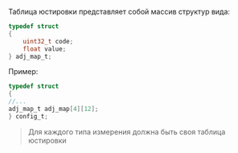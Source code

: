 Таблица юстировки представляет собой массив структур вида:
```C
typedef struct
{
	uint32_t code;
	float value;
} adj_map_t;
```

Пример:
```C
typedef struct
{
//...
adj_map_t adj_map[4][12];
} config_t;
```

> Для каждого типа измерения должна быть своя таблица юстировки
